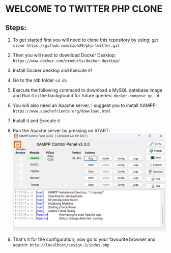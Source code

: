 # WELCOME TO TWITTER PHP CLONE

## Steps:

1. To get started first you will need to clone this repository by using:
   `git clone https://github.com/caoh29/php-twitter.git`

2. Then you will need to download Docker Desktop:  
   `https://www.docker.com/products/docker-desktop/`

3. Install Docker desktop and Execute it!

4. Go to the /db folder
   `cd db`

5. Execute the following command to download a MySQL database image and Run it in the background for future queries:
   `docker-compose up -d`

6. You will also need an Apache server, I suggest you to install XAMPP:
   `https://www.apachefriends.org/download.html`

7. Install it and Execute it

8. Run the Apache server by pressing on START:
   ![alt text](./images/xampp_example.png)

9. That's it for the configuration, now go to your favourite browser and search:
   `http://localhost/assign-2/index.php`
